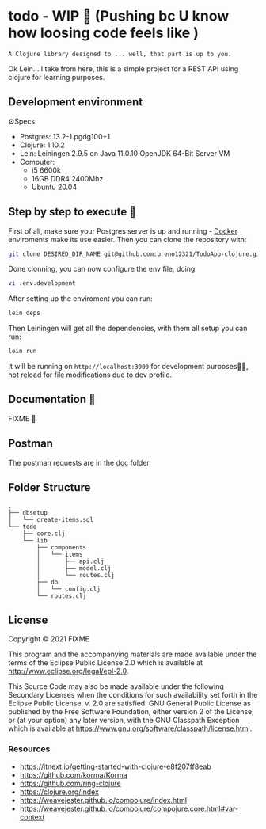 # todo - WIP 🚧 (Pushing bc U know how loosing code feels like )

`A Clojure library designed to ... well, that part is up to you.` 

Ok Lein... I take from here, this is a simple project for a REST API using clojure for learning purposes.

## Development environment

⚙Specs:
- Postgres: 13.2-1.pgdg100+1
- Clojure: 1.10.2
- Lein: Leiningen 2.9.5 on Java 11.0.10 OpenJDK 64-Bit Server VM
- Computer: 
  - i5 6600k
  - 16GB DDR4 2400Mhz
  - Ubuntu 20.04

## Step by step to execute 💨

First of all, make sure your Postgres server is up and running - [Docker](https://hub.docker.com/_/mysql) enviroments make its use easier. Then you can clone the repository with:  

```bash
git clone DESIRED_DIR_NAME git@github.com:breno12321/TodoApp-clojure.git
```

Done clonning, you can now configure the env file, doing 

```bash
vi .env.development
```

After setting up the enviroment you can run: 
```bash
lein deps
```
Then Leiningen will get all the dependencies, with them all setup you can run:

```bash
lein run
``` 
 
It will be running on `http://localhost:3000` for development purposes👨‍💻, hot reload for file modifications due to dev profile.

## Documentation 📕

FIXME 🚧

## Postman

The postman requests are in the [doc](doc/clojure-todo.postman_collection.json) folder

## Folder Structure

```
.
├── dbsetup
│   └── create-items.sql
└── todo
    ├── core.clj
    └── lib
        ├── components
        │   └── items
        │       ├── api.clj
        │       ├── model.clj
        │       └── routes.clj
        ├── db
        │   └── config.clj
        └── routes.clj
```

## License

Copyright © 2021 FIXME

This program and the accompanying materials are made available under the
terms of the Eclipse Public License 2.0 which is available at
http://www.eclipse.org/legal/epl-2.0.

This Source Code may also be made available under the following Secondary
Licenses when the conditions for such availability set forth in the Eclipse
Public License, v. 2.0 are satisfied: GNU General Public License as published by
the Free Software Foundation, either version 2 of the License, or (at your
option) any later version, with the GNU Classpath Exception which is available
at https://www.gnu.org/software/classpath/license.html.


### Resources

- https://itnext.io/getting-started-with-clojure-e8f207ff8eab
- https://github.com/korma/Korma
- https://github.com/ring-clojure
- https://clojure.org/index
- https://weavejester.github.io/compojure/index.html
- https://weavejester.github.io/compojure/compojure.core.html#var-context
